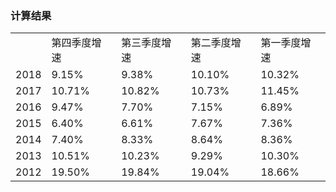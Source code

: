 ### 计算结果 ###
<table>
   <tr>
      <td></td>
      <td>第四季度增速</td>
      <td>第三季度增速</td>
      <td>第二季度增速</td>
      <td>第一季度增速</td>
   </tr>
   <tr>
      <td>2018</td>
      <td>9.15%</td>
      <td>9.38%</td>
      <td>10.10%</td>
      <td>10.32%</td>
   </tr>
   <tr>
      <td>2017</td>
      <td>10.71%</td>
      <td>10.82%</td>
      <td>10.73%</td>
      <td>11.45%</td>
   </tr>
   <tr>
      <td>2016</td>
      <td>9.47%</td>
      <td>7.70%</td>
      <td>7.15%</td>
      <td>6.89%</td>
   </tr>
   <tr>
      <td>2015</td>
      <td>6.40%</td>
      <td>6.61%</td>
      <td>7.67%</td>
      <td>7.36%</td>
   </tr>
   <tr>
      <td>2014</td>
      <td>7.40%</td>
      <td>8.33%</td>
      <td>8.64%</td>
      <td>8.36%</td>
   </tr>
   <tr>
      <td>2013</td>
      <td>10.51%</td>
      <td>10.23%</td>
      <td>9.29%</td>
      <td>10.30%</td>
   </tr>
   <tr>
      <td>2012</td>
      <td>19.50%</td>
      <td>19.84%</td>
      <td>19.04%</td>
      <td>18.66%</td>
   </tr>
</table>
